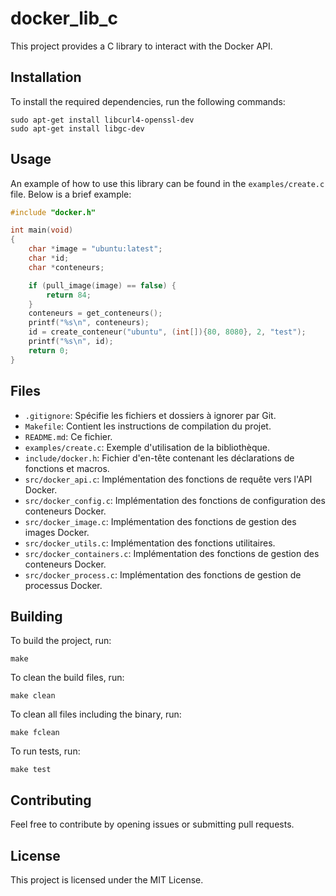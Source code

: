 # docker_lib_c

This project provides a C library to interact with the Docker API.

## Installation

To install the required dependencies, run the following commands:
```
sudo apt-get install libcurl4-openssl-dev
sudo apt-get install libgc-dev
```

## Usage

An example of how to use this library can be found in the `examples/create.c` file. Below is a brief example:

```c
#include "docker.h"

int main(void)
{
    char *image = "ubuntu:latest";
    char *id;
    char *conteneurs;

    if (pull_image(image) == false) {
        return 84;
    }
    conteneurs = get_conteneurs();
    printf("%s\n", conteneurs);
    id = create_conteneur("ubuntu", (int[]){80, 8080}, 2, "test");
    printf("%s\n", id);
    return 0;
}
```

## Files

- `.gitignore`: Spécifie les fichiers et dossiers à ignorer par Git.
- `Makefile`: Contient les instructions de compilation du projet.
- `README.md`: Ce fichier.
- `examples/create.c`: Exemple d'utilisation de la bibliothèque.
- `include/docker.h`: Fichier d'en-tête contenant les déclarations de fonctions et macros.
- `src/docker_api.c`: Implémentation des fonctions de requête vers l'API Docker.
- `src/docker_config.c`: Implémentation des fonctions de configuration des conteneurs Docker.
- `src/docker_image.c`: Implémentation des fonctions de gestion des images Docker.
- `src/docker_utils.c`: Implémentation des fonctions utilitaires.
- `src/docker_containers.c`: Implémentation des fonctions de gestion des conteneurs Docker.
- `src/docker_process.c`: Implémentation des fonctions de gestion de processus Docker.

## Building

To build the project, run:
```
make
```

To clean the build files, run:
```
make clean
```

To clean all files including the binary, run:
```
make fclean
```

To run tests, run:
```
make test
```

## Contributing

Feel free to contribute by opening issues or submitting pull requests.

## License

This project is licensed under the MIT License.
